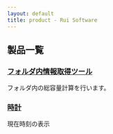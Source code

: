 ```yaml
---
layout: default
title: product - Rui Software
---
```


## 製品一覧

### <a href="{{site.baseurl}}/products/folder_watch">フォルダ内情報取得ツール</a>
フォルダ内の総容量計算を行います。

### <a href="{{site.baseurl}}/products/clock">時計</a>
現在時刻の表示

